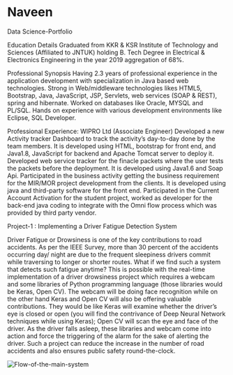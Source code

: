 # Naveen
Data Science-Portfolio

Education Details
Graduated from KKR & KSR Institute of Technology and Sciences (Affiliated to JNTUK) holding B. Tech Degree in Electrical & Electronics Engineering in the year 2019 aggregation of 68%.

Professional Synopsis
Having 2.3 years of professional experience in the application development with specialization in Java based web technologies.
Strong in Web/middleware technologies likes HTML5, Bootstrap, Java, JavaScript, JSP, Servlets, web services (SOAP & REST), spring and hibernate.
Worked on databases like Oracle, MYSQL and PL/SQL.
Hands on experience with various development environments like Eclipse, SQL Developer.

Professional Experience: WIPRO Ltd (Associate Engineer)
Developed a new Activity tracker Dashboard to track the activity’s day-to-day done by the team members. It is developed using HTML, bootstrap for front end, and Java1.8, JavaScript for backend and Apache Tomcat server to deploy it.
Developed web service tracker for the finacle packets where the user tests the packets before the deployment. It is developed using Java1.6 and Soap Api.
Participated in the business activity getting the business requirement for the MIR/MOR project development from the clients. It is developed using java and third-party software for the front end.
Participated in the Current Account Activation for the student project, worked as developer for the back-end java coding to integrate with the Omni flow process which was provided by third party vendor.

Project-1 : Implementing a Driver Fatigue Detection System 

Driver Fatigue or Drowsiness is one of the key contributions to road accidents. 
As per the IEEE Survey, more than 30 percent of the accidents occurring day/ night are due to the frequent sleepiness drivers commit while traversing to longer or shorter routes. What if we find such a system that detects such fatigue anytime? This is possible with the real-time implementation of a driver drowsiness project which requires a webcam and some libraries of Python programming language (those libraries would be Keras, Open CV). 
The webcam will be doing face recognition while on the other hand Keras and Open CV will also be offering valuable contributions. 
They would be like Keras will examine whether the driver’s eye is closed or open (you will find the contrivance of Deep Neural Network techniques while using Keras); Open CV will scan the eye and face of the driver.
As the driver falls asleep, these libraries and webcam come into action and force the triggering of the alarm for the sake of alerting the driver. 
Such a project can reduce the increase in the number of road accidents and also ensures public safety round-the-clock.

![Flow-of-the-main-system](https://user-images.githubusercontent.com/99621999/153796699-e37beb70-55b6-46da-8c59-e99d08df166e.png)
